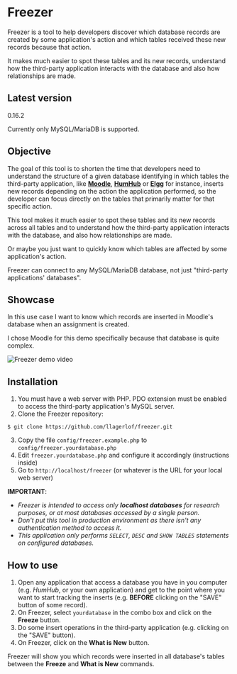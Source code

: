 # Freezer
Freezer is a tool to help developers discover which database records are created by some application's action and which tables received these new records because that action.

It makes much easier to spot these tables and its new records, understand how the third-party application interacts with the database and also how relationships are made.

## Latest version

0.16.2

Currently only MySQL/MariaDB is supported.

## Objective

The goal of this tool is to shorten the time that developers need to understand the structure of a given database identifying in which tables the third-party application, like [**Moodle**](https://moodle.org), [**HumHub**](https://www.humhub.com) or [**Elgg**](https://elgg.org) for instance, inserts new records depending on the action the application performed, so the developer can focus directly on the tables that primarily matter for that specific action.

This tool makes it much easier to spot these tables and its new records across all tables and to understand how the third-party application interacts with the database, and also how relationships are made.

Or maybe you just want to quickly know which tables are affected by some application's action.

Freezer can connect to any MySQL/MariaDB database, not just "third-party applications' databases".

## Showcase

In this use case I want to know which records are inserted in Moodle's database when an assignment is created.

I chose Moodle for this demo specifically because that database is quite complex.

![Freezer demo video](https://i.imgur.com/TgJOIfd.gif)

## Installation
1. You must have a web server with PHP. PDO extension must be enabled to access the third-party application's MySQL server.
2. Clone the Freezer repository:

```
$ git clone https://github.com/llagerlof/freezer.git
```

3. Copy the file `config/freezer.example.php` to `config/freezer.yourdatabase.php`
4. Edit `freezer.yourdatabase.php` and configure it accordingly (instructions inside)
5. Go to `http://localhost/freezer` (or whatever is the URL for your local web server)

**IMPORTANT**:
- *Freezer is intended to access only **localhost databases** for research purposes, or at most databases accessed by a single person.*
- *Don't put this tool in production environment as there isn't any authentication method to access it.*
- *This application only performs `SELECT`, `DESC` and `SHOW TABLES` statements on configured databases.*

## How to use
1. Open any application that access a database you have in you computer (e.g. *HumHub*, or your own application) and get to the point where you want to start tracking the inserts (e.g. **BEFORE** clicking on the "SAVE" button of some record).
2. On Freezer, select `yourdatabase` in the combo box and click on the **Freeze** button.
3. Do some insert operations in the third-party application (e.g. clicking on the "SAVE" button).
4. On Freezer, click on the **What is New** button.

Freezer will show you which records were inserted in all database's tables between the **Freeze** and **What is New** commands.
